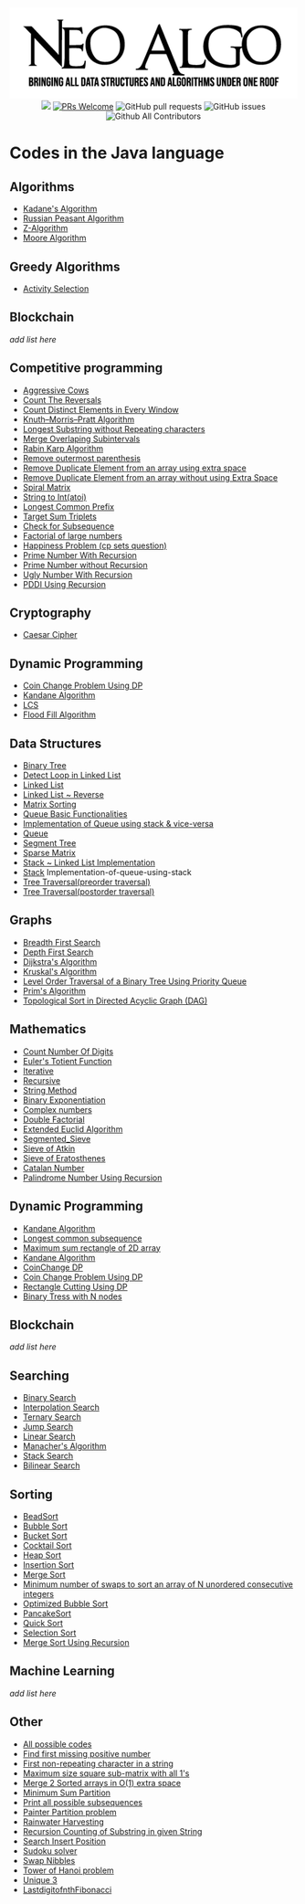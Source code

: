 <p align="center">
    <img src="../img/neo_algo.png"><br>
    <img src="https://img.shields.io/github/license/tesseractcoding/neoalgo?style=flat">
    <a href="http://makeapullrequest.com" target="_blank"><img src="https://img.shields.io/badge/PRs-welcome-brightgreen.svg?style=flat" alt="PRs Welcome"></a>
    <img alt="GitHub pull requests" src="https://img.shields.io/github/issues-pr/tesseractcoding/neoalgo">
    <img alt="GitHub issues" src="https://img.shields.io/github/issues/tesseractcoding/neoalgo">
    <img alt="Github All Contributors" src="https://img.shields.io/github/all-contributors/tesseractcoding/neoalgo">
</p>

# Codes in the Java language

## Algorithms

- [Kadane's Algorithm](Algorithms/kadanes_Java.java)
- [Russian Peasant Algorithm](Algorithms/RussianPeasant.java)
- [Z-Algorithm](Algorithms/ZAlgorithm.java)
- [Moore Algorithm](Algorithm/Moore_Algorithm.java)

## Greedy Algorithms

- [Activity Selection](Greedy_Algorithms/Active_Selection.java)

## Blockchain

_add list here_

## Competitive programming

- [Aggressive Cows](cp/AggressiveCows.java)
- [Count The Reversals](cp/Count_The_Reversals.java)
- [Count Distinct Elements in Every Window](cp/Distinct_Element.java)
- [Knuth–Morris–Pratt Algorithm](cp/KMP_Algorithm.java)
- [Longest Substring without Repeating characters](cp/LongestSubstring_without_repeating_characters.java)
- [Merge Overlaping Subintervals](cp/MergeOverlappingArray.java)
- [Rabin Karp Algorithm](cp/Rabin_Karp.java)
- [Remove outermost parenthesis](cp/Remove_Outermost_parentheses.java)
- [Remove Duplicate Element from an array using extra space](cp/RemoveDuplicateElement.java)
- [Remove Duplicate Element from an array without using Extra Space](cp/RemoveDuplicateElementWithoutExtraSpace.java)
- [Spiral Matrix](cp/Spiral_Matrix.java)
- [String to Int(atoi)](cp/String_to_int.java>)
- [Longest Common Prefix](cp/Longest_Common_Prefix.java)
- [Target Sum Triplets](cp/target_sum_triplets.java)
- [Check for Subsequence](cp/CheckForSubSequence.java)
- [Factorial of large numbers](cp/Factorial_large_numbers.java)
- [Happiness Problem (cp sets question)](cp/HappinessProblem.java)
- [Prime Number With Recursion](cp/PrimeRecursion.java)
- [Prime Number without Recursion](cp/Prime.java)
- [Ugly Number With Recursion](cp/UglyRecursion.java)
- [PDDI Using Recursion](cp/ArmStrongRecursion.java)

## Cryptography

- [Caesar Cipher](cryptography/ceaserCipher.java)

## Dynamic Programming

- [Coin Change Problem Using DP](dp/CoinChangeUsingDp.java)
- [Kandane Algorithm](dp/Kadane_Algorithm.java)
- [LCS](dp/LCS.java)
- [Flood Fill Algorithm](dp/flood_fill.java)

## Data Structures

- [Binary Tree](ds/Binary_Tree.java)
- [Detect Loop in Linked List](DetectLoopLL.java)
- [Linked List](ds/linkedList.java)
- [Linked List ~ Reverse](ds/linkedListReverse.java)
- [Matrix Sorting](ds/MatrixSorting.java)
- [Queue Basic Functionalities](ds/queue.java)
- [Implementation of Queue using stack & vice-versa](ds/QueueandStack.java)
- [Queue](ds/Queuell.java)
- [Segment Tree](ds/SegmentTree.java)
- [Sparse Matrix](ds/SparseMatrix.java)
- [Stack ~ Linked List Implementation](ds/Stack.java)
- [Stack](ds/Stackll.java) Implementation-of-queue-using-stack
- [Tree Traversal(preorder traversal)](ds/preOrderTraversal.java)
- [Tree Traversal(postorder traversal)](ds/postorder_Traversal.java)

## Graphs

- [Breadth First Search](graphs/BFS.java)
- [Depth First Search](graphs/DFS.java)
- [Dijkstra's Algorithm](graphs/Dijkstra.java)
- [Kruskal's Algorithm](graphs/Kruskal_Algorithm.java)
- [Level Order Traversal of a Binary Tree Using Priority Queue](graphs/LevelOrderTraversalInQueue.java)
- [Prim's Algorithm](graphs/Prim_Algorithm.java)
- [Topological Sort in Directed Acyclic Graph (DAG)](graphs/TopologicalSort.java)

## Mathematics

- [Count Number Of Digits](math/countDigits)
- [Euler's Totient Function](math/Euler's_Totient_function.java)
- [Iterative](math/countDigits/iterative.java)
- [Recursive](math/countDigits/recursive.java)
- [String Method](math/countDigits/stringmethod.java)
- [Binary Exponentiation](math/Binary_Exponentiation.java)
- [Complex numbers](math/Complex.java)
- [Double Factorial](math/DoubleFactorial.java)
- [Extended Euclid Algorithm](math/ExtendedEuclidAlgo.java)
- [Segmented_Sieve](math/Segmented_Sieve.java)
- [Sieve of Atkin](math/sieveOfAtkin.java)
- [Sieve of Eratosthenes](math/SieveOfEratosthenes.java)
- [Catalan Number](math/CatalanNumber.java)
- [Palindrome Number Using Recursion](math/PalindromeRecursion.java)

## Dynamic Programming

- [Kandane Algorithm](dp/Kadane_Algorithm.java)
- [Longest common subsequence](dp/LCS.java)
- [Maximum sum rectangle of 2D array](dp/MaximumSumRectangle.java)
- [Kandane Algorithm](dp/Kadane_Algorithm.java)
- [CoinChange DP](dp/Coin_Change.java)
- [Coin Change Problem Using DP](dp/CoinChangeUsingDp.java)
- [Rectangle Cutting Using DP](dp/Rectangle_cutting.java)
- [Binary Tress with N nodes](dp/BinarySearchTreeCount.java)

## Blockchain

_add list here_

## Searching

- [Binary Search](search/Binary_search.java)
- [Interpolation Search](search/Interpolation_search.java)
- [Ternary Search](search/TernarySearch.java)
- [Jump Search](search/jumpSearch.java)
- [Linear Search](search/Linear_search.java)
- [Manacher's Algorithm](search/ManacherAlgorithm.java)
- [Stack Search](search/Stack_Search.java)
- [Bilinear Search](search/Bilinear_Search.java)

## Sorting

- [BeadSort](sort/BeadSort.java)
- [Bubble Sort](sort/BubbleSort.java)
- [Bucket Sort](sort/BucketSort.java)
- [Cocktail Sort](sort/CocktailSort.java)
- [Heap Sort](sort/HeapSort.java)
- [Insertion Sort](sort/InsertionSort.java)
- [Merge Sort](sort/Merge_sort.java)
- [Minimum number of swaps to sort an array of N unordered consecutive integers](sort/MinimumSwapsForNIntegers.java)
- [Optimized Bubble Sort](sort/OptimizedBubbleSort.java)
- [PancakeSort](sort/PancakeSort.java)
- [Quick Sort](sort/QuickSort.java)
- [Selection Sort](sort/SelectionSort.java)
- [Merge Sort Using Recursion](sort/MergeSortRecursion.java)

## Machine Learning

_add list here_

## Other

- [All possible codes](other/LetterCodeRecursion.java)
- [Find first missing positive number](other/FirstMissingPositiveNumber.java)
- [First non-repeating character in a string](other/FirstNonRepeatingChar.java)
- [Maximum size square sub-matrix with all 1's](other/MaximumSquareMatrix.java)
- [Merge 2 Sorted arrays in O(1) extra space](other/MergeSortedArrays.java)
- [Minimum Sum Partition](other/MinimumSumPartition.java)
- [Print all possible subsequences](other/SubSequences.java)
- [Painter Partition problem](other/PainterPartition.java)
- [Rainwater Harvesting](other/RainWaterHarvesting.java)
- [Recursion Counting of Substring in given String](other/RecursionCount.java)
- [Search Insert Position](other/Search_insert_index.java)
- [Sudoku solver](other/SudokuSolver.java)
- [Swap Nibbles](other/SwapNibbles.java)
- [Tower of Hanoi problem](other/TowerOfHanoi.java)
- [Unique 3](other/UniqueIII.java)
- [LastdigitofnthFibonacci](other/LastDigitFibonacci.java)
